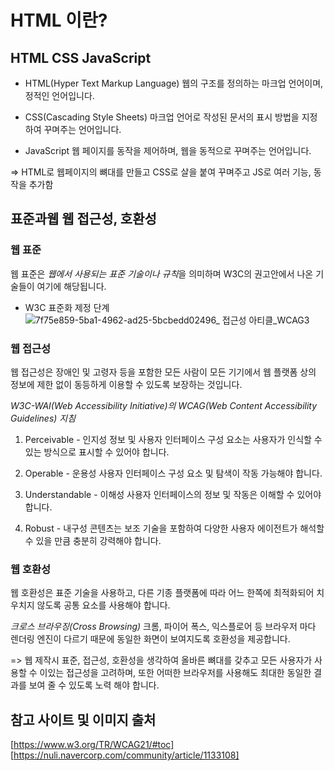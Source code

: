 # HTML 이란?

## HTML CSS JavaScript

- HTML(Hyper Text Markup Language)
  웹의 구조를 정의하는 마크업 언어이며, 정적인 언어입니다.

- CSS(Cascading Style Sheets)
  마크업 언어로 작성된 문서의 표시 방법을 지정하여 꾸며주는 언어입니다.

- JavaScript
  웹 페이지를 동작을 제어하며, 웹을 동적으로 꾸며주는 언어입니다.

=> HTML로 웹페이지의 뼈대를 만들고 CSS로 살을 붙여 꾸며주고 JS로 여러 기능, 동작을 추가함

## 표준과웹 웹 접근성, 호환성

### 웹 표준

웹 표준은 <em>웹에서 사용되는 표준 기술이나 규칙</em>을 의미하며 W3C의 권고안에서 나온 기술들이 여기에 해당됩니다.

- W3C 표준화 제정 단계
  ![7f75e859-5ba1-4962-ad25-5bcbedd02496_ 접근성 아티클_WCAG3](https://user-images.githubusercontent.com/69140464/131207100-fb6bae9c-baff-4f5d-98ad-0344d8808125.png)

### 웹 접근성

웹 접근성은 장애인 및 고령자 등을 포함한 모든 사람이 모든 기기에서 웹 플랫폼 상의 정보에 제한 없이 동등하게 이용할 수 있도록 보장하는 것입니다.

<em>W3C-WAI(Web Accessibility Initiative)의 WCAG(Web Content Accessibility Guidelines) 지침</em>

1. Perceivable - 인지성
   정보 및 사용자 인터페이스 구성 요소는 사용자가 인식할 수 있는 방식으로 표시할 수 있어야 합니다.

2. Operable - 운용성
   사용자 인터페이스 구성 요소 및 탐색이 작동 가능해야 합니다.

3. Understandable - 이해성
   사용자 인터페이스의 정보 및 작동은 이해할 수 있어야 합니다.

4. Robust - 내구성
   콘텐츠는 보조 기술을 포함하여 다양한 사용자 에이전트가 해석할 수 있을 만큼 충분히 강력해야 합니다.

### 웹 호환성

웹 호환성은 표준 기술을 사용하고, 다른 기종 플랫폼에 따라 어느 한쪽에 최적화되어 치우치지 않도록 공통 요소를 사용해야 합니다.

<em>크로스 브라우징(Cross Browsing)</em>
크롬, 파이어 폭스, 익스플로어 등 브라우저 마다 렌더링 엔진이 다르기 때문에 동일한 화면이 보여지도록 호환성을 제공합니다.

=> 웹 제작시 표준, 접근성, 호환성을 생각하여 올바른 뼈대를 갖추고 모든 사용자가 사용할 수 이있는 접근성을 고려하며, 또한 어떠한 브라우저를 사용해도 최대한 동일한 결과를 보여 줄 수 있도록 노력 해야 합니다.

## 참고 사이트 및 이미지 출처

[https://www.w3.org/TR/WCAG21/#toc]
[https://nuli.navercorp.com/community/article/1133108]

